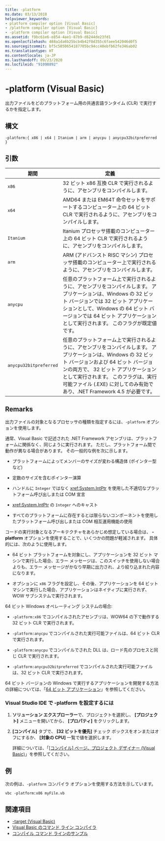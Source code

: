 ```yaml
---
title: -platform
ms.date: 03/13/2018
helpviewer_keywords:
- platform compiler option [Visual Basic]
- /platform compiler option [Visual Basic]
- -platform compiler option [Visual Basic]
ms.assetid: f9bc61e6-e854-4ae1-87b9-d6244de23fd1
ms.openlocfilehash: 488a1da6b25bcb4b42f0d355c6faee542046d0f5
ms.sourcegitcommit: bf5c5850654187705bc94cc40ebfb62fe346ab02
ms.translationtype: HT
ms.contentlocale: ja-JP
ms.lasthandoff: 09/23/2020
ms.locfileid: "91098892"
---
```

# <a name="-platform-visual-basic"></a>-platform (Visual Basic)

出力ファイルをどのプラットフォーム用の共通言語ランタイム (CLR) で実行するかを指定します。  
  
## <a name="syntax"></a>構文  
  
```console  
-platform:{ x86 | x64 | Itanium | arm | anycpu | anycpu32bitpreferred }  
```  
  
## <a name="arguments"></a>引数  
  
|期間|定義|  
|---|---|  
|`x86`|32 ビット x86 互換 CLR で実行されるように、アセンブリをコンパイルします。|  
|`x64`|AMD64 または EM64T 命令セットをサポートするコンピューター上の 64 ビット CLR で実行されるように、アセンブリをコンパイルします。|  
|`Itanium`|Itanium プロセッサ搭載のコンピューター上の 64 ビット CLR で実行されるように、アセンブリをコンパイルします。|  
|`arm`|ARM (アドバンスト RISC マシン) プロセッサ搭載のコンピューター上で実行されるように、アセンブリをコンパイルします。|  
|`anycpu`|任意のプラットフォーム上で実行されるように、アセンブリをコンパイルします。 アプリケーションは、Windows の 32 ビット バージョンでは 32 ビット アプリケーションとして、Windows の 64 ビット バージョンでは 64 ビット アプリケーションとして実行されます。 このフラグが既定値です。|  
|`anycpu32bitpreferred`|任意のプラットフォーム上で実行されるように、アセンブリをコンパイルします。 アプリケーションは、Windows の 32 ビット バージョンおよび 64 ビット バージョンの両方で、 32 ビット アプリケーションとして実行されます。 このフラグは、実行可能ファイル (.EXE) に対してのみ有効であり、.NET Framework 4.5 が必要です。|  
  
## <a name="remarks"></a>Remarks  

 出力ファイルの対象となるプロセッサの種類を指定するには、`-platform` オプションを使用します。  
  
 通常、Visual Basic で記述された .NET Framework アセンブリは、プラットフォームに関係なく、同じように実行されます。 ただし、プラットフォーム間で動作が異なる場合があります。 その一般的な例を次に示します。  
  
- プラットフォームによってメンバーのサイズが変わる構造体 (ポインター型など)  
  
- 定数のサイズを含むポインター演算  
  
- ハンドルに `Integer` ではなく <xref:System.IntPtr> を使用した不適切なプラットフォーム呼び出しまたは COM 宣言  
  
- <xref:System.IntPtr> の `Integer` へのキャスト  
  
- すべてのプラットフォームに存在するとは限らないコンポーネントを使用したプラットフォーム呼び出しまたは COM 相互運用機能の使用  
  
 コードの実行対象となるアーキテクチャをあらかじめ想定している場合は、 **-platform** オプションを使用することで、いくつかの問題が軽減されます。 具体的には、次のように使用します。  
  
- 64 ビット プラットフォームを対象にし、アプリケーションを 32 ビット マシンで実行した場合、エラー メッセージは、このスイッチを使用しない場合よりも、エラー メッセージがかなり早期に出力され、より絞り込まれた内容になります。  
  
- オプションに `x86` フラグを設定し、その後、アプリケーションを 64 ビット マシンで実行した場合、アプリケーションはネイティブに実行されず、WOW サブシステムで実行されます。  
  
 64 ビット Windows オペレーティング システムの場合:  
  
- `-platform:x86` でコンパイルされたアセンブリは、WOW64 の下で動作する 32 ビット CLR で実行されます。  
  
- `-platform:anycpu` でコンパイルされた実行可能ファイルは、64 ビット CLR で実行されます。  
  
- `-platform:anycpu` でコンパイルでされた DLL は、ロード先のプロセスと同じ CLR で実行されます。  
  
- `-platform:anycpu32bitpreferred` でコンパイルされた実行可能ファイルは、32 ビット CLR で実行されます。  
  
 64 ビット バージョンの Windows で実行するアプリケーションを開発する方法の詳細については、「[64 ビット アプリケーション](../../../framework/64-bit-apps.md)」を参照してください。  
  
### <a name="to-set--platform-in-the-visual-studio-ide"></a>Visual Studio IDE で -platform を設定するには  
  
1. **ソリューション エクスプローラー**で、プロジェクトを選択し、 **[プロジェクト]** メニューを開いてから、 **[プロパティ]** をクリックします。  
  
2. **[コンパイル]** タブで、 **[32 ビットを優先]** チェック ボックスをオンまたはオフにするか、 **[対象の CPU]** 一覧で値を選択します。  
  
     詳細については、「[[コンパイル] ページ、プロジェクト デザイナー (Visual Basic)](/visualstudio/ide/reference/compile-page-project-designer-visual-basic)」を参照してください。  
  
## <a name="example"></a>例  

 次の例は、`-platform` コンパイラ オプションを使用する方法を示しています。  
  
```console
vbc -platform:x86 myFile.vb  
```  
  
## <a name="see-also"></a>関連項目

- [-target (Visual Basic)](target.md)
- [Visual Basic のコマンド ライン コンパイラ](index.md)
- [コンパイル コマンド ラインのサンプル](sample-compilation-command-lines.md)
